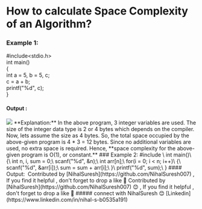 # How to calculate Space Complexity of an Algorithm?
### Example 1:
#include<stdio.h>\
int main()\
{\
  int a = 5, b = 5, c;\
  c = a + b;\
  printf("%d", c);\
}
#### Output :
<img src="https://github.com/NihalSuresh007/DSA/blob/main/dsa-cp-1/Space%20Complexity/output1.png" alternate="input">
**Explanation:** In the above program, 3 integer variables are used. The size of the integer data type is 2 or 4 bytes which depends on the compiler. Now, lets assume the size as 4 bytes. So, the total space occupied by the above-given program is 4 * 3 = 12 bytes. Since no additional variables are used, no extra space is required. Hence, **space complexity for the above-given program is O(1), or constant.**
### Example 2:
#include <stdio.h>\
int main()\
{\
  int n, i, sum = 0;\
  scanf("%d", &n);\
  int arr[n];\
  for(i = 0; i < n; i++)\
  {\
    scanf("%d", &arr[i]);\
    sum = sum + arr[i];\
  }\
  printf("%d", sum);\
}
#### Output:
<img src="" alternate="input">
Contributed by [NihalSuresh](https://github.com/NihalSuresh007) , If you find it helpful , don't forget to drop a like 💖	Contributed by [NihalSuresh](https://github.com/NihalSuresh007) 😊 , If you find it helpful , don't forget to drop a like 💖
##### connect with NihalSuresh 😊	
[Linkedin](https://www.linkedin.com/in/nihal-s-b0535a191)

